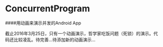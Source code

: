 # ConcurrentProgram

####用动画来演示并发的Android App

截止2016年3月25日，只有一个动画演示，哲学家吃饭问题（死锁）的演示。代码还比较凌乱。待完善...待添加新的动画演示...
